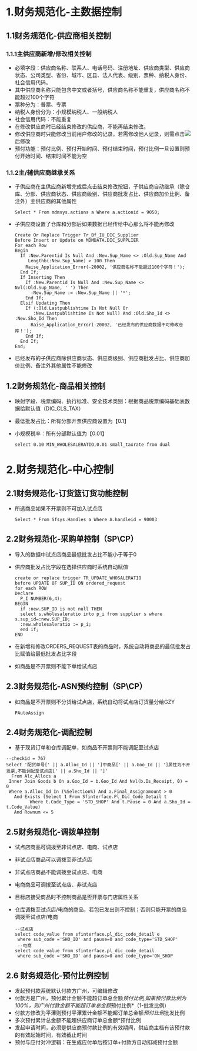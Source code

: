 # 1.财务规范化-主数据控制

## 1.1财务规范化-供应商相关控制

### 1.1.1主供应商新增/修改相关控制

-  必填字段：供应商名称、联系人、电话号码、注册地址、供应商类型、供应商状态、公司类型、省份、城市、区县、法人代表、级别、票种、纳税人身份、社会信用代码。
-  其中供应商名称只能包含中文或者括号，供应商名称不能重复，供应商名称不能超过100个字符
-  票种分为：普票、专票
-  纳税人身份分为：小规模纳税人、一般纳税人
-  社会信用代码：不能重复
-  在修改供应商时已经结束修改的供应商，不能再结束修改。
-  修改供应商时只能修改当前用户修改的记录，若需修改他人记录，则需点击![](https://jxmlxg.com/images/003.png)后修改
-  预付功能：预付比例、预付开始时间、预付结束时间，预付比例一旦设置则预付开始时间、结束时间不能为空

### 1.1.2主/辅供应商继承关系

- 子供应商在主供应商新增完成后点击结束修改按钮，子供应商自动继承（除仓库、分部、供应商状态、供应商级别、供应商批发占比、供应商加价比例、备注外）主供应商的其他属性

  ```
  Select * From mdmsys.actions a Where a.actionid = 9050;
  ```

- 子供应商设置了仓库和分部后如果数据已经传给中心那么将不能再修改

  ```
  Create Or Replace Trigger Tr_Bf_IU_DIC_Supplier
  Before Insert or Update on MDMDATA.DIC_SUPPLIER
  For each Row
  Begin
    If :New.Parentid Is Null And :New.Sup_Name <> :Old.Sup_Name And
       Lengthb(:New.Sup_Name) > 100 Then
      Raise_Application_Error(-20002, '供应商名称不能超过100个字符！');
    End If;
    If Inserting Then
      If :New.Parentid Is Null And :New.Sup_Name <> Nvl(:Old.Sup_Name, ' ') Then
        :New.Sup_Name := :New.Sup_Name || '*';
      End If;
    Elsif Updating Then
      If (:Old.Lastpublishtime Is Not Null Or
         :New.Lastpublishtime Is Not Null) And :Old.Sho_Id <> :New.Sho_Id Then
        Raise_Application_Error(-20002, '已经发布的供应商数据不可修改仓库！');
      End If;
    End If;
  End;
  ```

  

-  已经发布的子供应商除供应商状态、供应商级别、供应商批发占比、供应商加价比例、备注外其他属性不能修改

## 1.2财务规范化-商品相关控制

- 映射字段、税票编码、执行标准、安全技术类别：根据商品税票编码基础表数据给默认值（DIC_CLS_TAX）

- 最低批发占比：所有分部开票供应商设置为【0.1】

- 小规模税率：所有分部默认值为【0.01】

  ```
  select 0.10 MIN_WHOLESALERATIO,0.01 small_taxrate from dual
  ```

  

# 2.财务规范化-中心控制

## 2.1财务规范化-订货篮订货功能控制

- 所选商品如果不开票则不可加入试点店

  ```
  Select * From Sfsys.Handles a Where A.handleid = 90003
  ```

  

## 2.2财务规范化-采购单控制（SP\CP）

- 导入的数据中试点店商品最低批发占比不能小于等于0

- 供应商批发占比字段在选择供应商时系统自动赋值

  ```
  create or replace trigger TR_UPDATE_WHOSALERATIO
  before UPDATE OF SUP_ID ON ordered_request
  for each ROW
  Declare
    P_I NUMBER(6,4);
  BEGIN
    if :new.SUP_ID is not null THEN
    select s.wholesaleratio into p_i from supplier s where s.sup_id=:new.SUP_ID;
    :new.wholesaleratio := p_i;
    end if;
  END
  ```

- 在新增和修改ORDERS_REQUEST表的商品时，系统自动将商品的最低批发占比赋值给最低批发占比字段

- 如商品是不开票则不能下单给试点店

## 2.3财务规范化-ASN预约控制（SP\CP）

- 如商品是不开票则不分货给试点店，系统自动将试点店订货量分给GZY

  ```
  PAutoAssign
  ```

## 2.4财务规范化-调配控制

- 基于现货订单和仓库调配单，如商品不开票则不能调配至试点店

```
--checkid = 767 
Select '配货单号[' || a.Alloc_Id || ']中商品[' || a.Goo_Id || ']属性为不开发票,不能调配至试点店[' || a.Sho_Id || ']'
  From Alc_Allocs a
 Inner Join Goods b On a.Goo_Id = b.Goo_Id And Nvl(b.Is_Receipt, 0) = 0
 Where a.Alloc_Id In (%Selection%) And a.Final_Assignamount > 0
   And Exists (Select 1 From Sfinterface.Pl_Dic_Code_Detail t
         Where t.Code_Type = 'STD_SHOP' And t.Pause = 0 And a.Sho_Id = t.Code_Value)
   And Rownum <= 5
```



## 2.5财务规范化-调拨单控制

- 试点店商品可调拨至非试点店、电商、试点店

- 非试点店商品可以调拨至非试点店

- 非试点店商品不能调拨至试点店、电商

- 电商商品可调拨至试点店、非试点店

- 目标店接受商品时不控制商品是否开票与门店属性关系

- 仓库调拨至试点店/电商的商品，若包已发出则不控制；否则只能开票的商品调拨至试点店/电商

  ```
  --试点店
  select code_value from sfinterface.pl_dic_code_detail e
   where sub_code ='SHO_ID' and pause=0 and code_type='STD_SHOP'
   --电商
  select code_value from sfinterface.pl_dic_code_detail
   where sub_code ='SHO_ID' and pause=0 and code_type='ON_SHOP
  ```

  

## 2.6 财务规范化-预付比例控制

- 发起预付款系统默认付款方广州，可编辑修改
- 付款方是广州，预付累计金额不能超订单总金额*预付比例,如果预付款比例为100%，则广州付款金额不能超订单总金额*预付比例*（1-批发比例）
- 付款方修改为平潭则预付平潭累计金额不能超订单总金额*预付比例*批发比例
- 多次预付累计总金额不能超供应商订单总金额*预付比例
- 发起申请时间，必须是供应商预付款比例的有效期间，供应商主档有该预付款的有效起始时间，有效截止时间
- 预付与应付对冲逻辑：在生成应付单后按订单+付款方自动扣减预付金额




